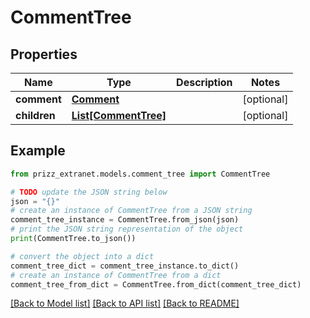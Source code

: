 # CommentTree


## Properties

Name | Type | Description | Notes
------------ | ------------- | ------------- | -------------
**comment** | [**Comment**](Comment.md) |  | [optional] 
**children** | [**List[CommentTree]**](CommentTree.md) |  | [optional] 

## Example

```python
from prizz_extranet.models.comment_tree import CommentTree

# TODO update the JSON string below
json = "{}"
# create an instance of CommentTree from a JSON string
comment_tree_instance = CommentTree.from_json(json)
# print the JSON string representation of the object
print(CommentTree.to_json())

# convert the object into a dict
comment_tree_dict = comment_tree_instance.to_dict()
# create an instance of CommentTree from a dict
comment_tree_from_dict = CommentTree.from_dict(comment_tree_dict)
```
[[Back to Model list]](../README.md#documentation-for-models) [[Back to API list]](../README.md#documentation-for-api-endpoints) [[Back to README]](../README.md)


